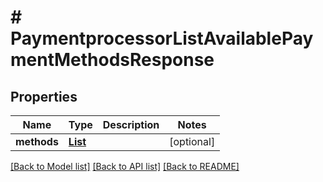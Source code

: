 # # PaymentprocessorListAvailablePaymentMethodsResponse


## Properties 


Name | Type | Description | Notes
------------ | ------------- | ------------- | -------------
**methods**| [**List<PaymentprocessorPaymentMethod>**](PaymentprocessorPaymentMethod.md) |   | [optional]


[[Back to Model list]](../../README.md#models) [[Back to API list]](../../README.md#endpoints) [[Back to README]](../../README.md)

